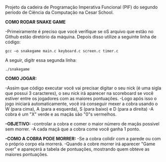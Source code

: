 Projeto da cadeira de Programação Imperativa Funcional (PIF) do segundo período de Ciência da Computação na Cesar School.

**COMO RODAR SNAKE GAME**

-Primeiramente é preciso que você verifique se oS arquivo que estão no Github estão diretório da máquina. Depois disso utilize a seguinte linha de código:

```gcc –o snakegame main.c keyboard.c screen.c timer.c```

A seguir, digitr essa segunda linha:

```./snakegame```

**COMO JOGAR:**

-Assim que código executar você vai precisar digitar o seu nick (é uma sigla que possui 3 caracteres), o seu nick irá aparecer na scoreboard se você estiver entre os jogadores com as maiores pontuações.
-Logo após isso o jogo iniciará automaticamente, você irá conseguir mexer a cobra usando o W (para cima), A (para a esquerda), S (para baixo) e D (para a direita)
-A cobra é um "X" verde e as maçãs são "0"s vermelhos.

**-OBJETIVO:**
-controlar a cobra e comer o maior número de maçãs possivel sem morrer.
-A cada maçã que a cobra come você ganha 1 ponto.

**-COMO A COBRA PODE MORRER:**
-Se a cobra colidir com a parede ou com o próprio corpo ela morrerá.
-Quando a cobre morrer irá aparecer "Game over" e apareçerá a tabela de pontuações, mostrando quem obteve as maiores pontuações.
